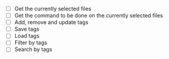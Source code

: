 - [ ] Get the currently selected files
- [ ] Get the command to be done on the currently selected files
- [ ] Add, remove and update tags
- [ ] Save tags
- [ ] Load tags
- [ ] Filter by tags
- [ ] Search by tags
